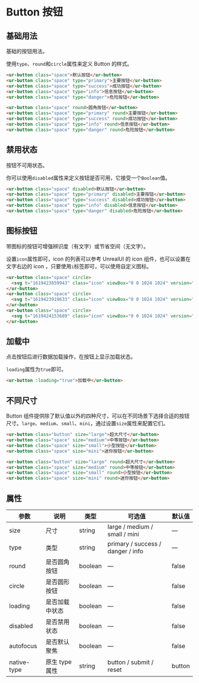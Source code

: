 # Button 按钮
## 基础用法

基础的按钮用法。

使用`type`、`round`和`circle`属性来定义 Button 的样式。

```html
<ur-button class="space">默认按钮</ur-button>
<ur-button class="space" type="primary">主要按钮</ur-button>
<ur-button class="space" type="success">成功按钮</ur-button>
<ur-button class="space" type="info">信息按钮</ur-button>
<ur-button class="space" type="danger">危险按钮</ur-button>

<ur-button class="space" round>圆角按钮</ur-button>
<ur-button class="space" type="primary" round>主要按钮</ur-button>
<ur-button class="space" type="success" round>成功按钮</ur-button>
<ur-button class="space" type="info" round>信息按钮</ur-button>
<ur-button class="space" type="danger" round>危险按钮</ur-button>
```
## 禁用状态

按钮不可用状态。

你可以使用`disabled`属性来定义按钮是否可用，它接受一个`Boolean`值。

```html
<ur-button class="space" disabled>默认按钮</ur-button>
<ur-button class="space" type="primary" disabled>主要按钮</ur-button>
<ur-button class="space" type="success" disabled>成功按钮</ur-button>
<ur-button class="space" type="info" disabled>信息按钮</ur-button>
<ur-button class="space" type="danger" disabled>危险按钮</ur-button>
```
## 图标按钮

带图标的按钮可增强辨识度（有文字）或节省空间（无文字）。

设置`icon`属性即可，icon 的列表可以参考 UnrealUI 的 icon 组件，也可以设置在文字右边的 icon ，只要使用`i`标签即可，可以使用自定义图标。

```html
<ur-button class="space" circle>
  <svg t="1619423859943" class="icon" viewBox="0 0 1024 1024" version="1.1" xmlns="http://www.w3.org/2000/svg" p-id="7273" width="20" height="20"><path d="M1004.79998 1004.799969c-25.599999 25.599999-63.999998 25.599999-89.599997 0l-198.399994-198.399994c-172.799995 127.999996-409.599987 121.599996-569.599982-25.599999-179.199994-166.399995-191.999994-460.799986-19.199999-639.99998 172.799995-179.199994 460.799986-185.599994 639.99998-6.4 159.999995 159.999995 172.799995 409.599987 38.399999 582.399982l198.399994 198.399994C1030.399979 940.799971 1030.399979 979.199969 1004.79998 1004.799969zM703.999989 262.399992c-127.999996-179.199994-390.399988-179.199994-518.399984 0-83.199997 108.799997-83.199997 268.799992 0 377.599988 127.999996 179.199994 390.399988 179.199994 518.399984 0C787.199987 524.799984 787.199987 371.199988 703.999989 262.399992z" p-id="7274" fill="#707070"></path></svg>
</ur-button>
<ur-button class="space" circle>
  <svg t="1619423919633" class="icon" viewBox="0 0 1024 1024" version="1.1" xmlns="http://www.w3.org/2000/svg" p-id="9794" width="20" height="20"><path d="M843.693959 293.609061 425.255869 712.056362 186.145026 472.947566 66.579883 592.504522 425.255869 951.165158 963.260126 413.174204Z" p-id="9795" fill="#707070"></path></svg>
</ur-button>
<ur-button class="space" circle>
  <svg t="1619424153689" class="icon" viewBox="0 0 1024 1024" version="1.1" xmlns="http://www.w3.org/2000/svg" p-id="2092" width="20" height="20"><path d="M73.808006 943.607018 73.808006 878.910531l0-64.696488 0-64.696488 97.040127 0 0 64.696488 679.270654 0 0-64.696488 97.04115 0 0 64.696488 0 64.696488 0 64.696488L73.808006 943.607018 73.808006 943.607018zM170.848133 361.363188l226.425939 3.298116L397.274072 70.248947l226.425939 0 0 291.218618 226.424916-0.097214L513.971911 717.180056 170.848133 361.363188 170.848133 361.363188z" p-id="2093" fill="#707070"></path></svg>
</ur-button>
```


## 加载中

点击按钮后进行数据加载操作，在按钮上显示加载状态。

`loading`属性为`true`即可。

```html
<ur-button :loading="true">加载中</ur-button>
```
## 不同尺寸

Button 组件提供除了默认值以外的四种尺寸，可以在不同场景下选择合适的按钮尺寸。`large`、`medium`、`small`、`mini`，通过设置`size`属性来配置它们。

```html
<ur-button class="button" size="large">超大尺寸</ur-button>
<ur-button class="space" size="medium">中等按钮</ur-button>
<ur-button class="space" size="small">小型按钮</ur-button>
<ur-button class="space" size="mini">迷你按钮</ur-button>

<ur-button class="button" size="large" round>超大尺寸</ur-button>
<ur-button class="space" size="medium" round>中等按钮</ur-button>
<ur-button class="space" size="small" round>小型按钮</ur-button>
<ur-button class="space" size="mini" round>迷你按钮</ur-button>
```
## 属性
| 参数      | 说明    | 类型      | 可选值       | 默认值   |
|---------- |-------- |---------- |-------------  |-------- |
| size     | 尺寸   | string  |   large / medium / small / mini |    —     |
| type     | 类型   | string    |   primary / success / danger / info |     —    |
| round     | 是否圆角按钮   | boolean    | — | false   |
| circle     | 是否圆形按钮   | boolean    | — | false   |
| loading     | 是否加载中状态   | boolean    | — | false   |
| disabled  | 是否禁用状态    | boolean   | —   | false   |
| autofocus  | 是否默认聚焦 | boolean   |  —  |  false  |
| native-type | 原生 type 属性 | string | button / submit / reset | button |